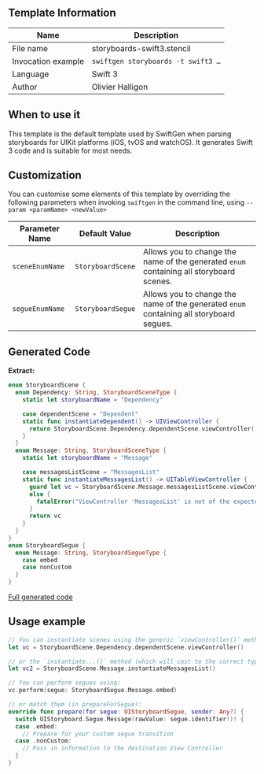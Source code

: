 ## Template Information

| Name      | Description       |
| --------- | ----------------- |
| File name | storyboards-swift3.stencil |
| Invocation example | `swiftgen storyboards -t swift3 …` |
| Language | Swift 3 |
| Author | Olivier Halligon |

## When to use it

This template is the default template used by SwiftGen when parsing storyboards for UIKit platforms (iOS, tvOS and watchOS).
It generates Swift 3 code and is suitable for most needs.

## Customization

You can customise some elements of this template by overriding the following parameters when invoking `swiftgen` in the command line, using `--param <paramName> <newValue>`

| Parameter Name | Default Value | Description |
| -------------- | ------------- | ----------- |
| `sceneEnumName` | `StoryboardScene` | Allows you to change the name of the generated `enum` containing all storyboard scenes. |
| `segueEnumName` | `StoryboardSegue` | Allows you to change the name of the generated `enum` containing all storyboard segues. |

## Generated Code

**Extract:**

```swift
enum StoryboardScene {
  enum Dependency: String, StoryboardSceneType {
    static let storyboardName = "Dependency"

    case dependentScene = "Dependent"
    static func instantiateDependent() -> UIViewController {
      return StoryboardScene.Dependency.dependentScene.viewController()
    }
  }
  enum Message: String, StoryboardSceneType {
    static let storyboardName = "Message"

    case messagesListScene = "MessagesList"
    static func instantiateMessagesList() -> UITableViewController {
      guard let vc = StoryboardScene.Message.messagesListScene.viewController() as? UITableViewController
      else {
        fatalError("ViewController 'MessagesList' is not of the expected class UITableViewController.")
      }
      return vc
    }
  }
}
enum StoryboardSegue {
  enum Message: String, StoryboardSegueType {
    case embed
    case nonCustom
  }
}
```

[Full generated code](https://github.com/SwiftGen/templates/blob/master/Tests/Expected/Storyboards-iOS/swift3-context-defaults.swift)

## Usage example

```swift
// You can instantiate scenes using the generic `viewController()` method:
let vc = StoryboardScene.Dependency.dependentScene.viewController()

// or the `instantiate...()` method (which will cast to the correct type):
let vc2 = StoryboardScene.Message.instantiateMessagesList()

// You can perform segues using:
vc.perform(segue: StoryboardSegue.Message.embed)

// or match them (in prepareForSegue):
override func prepare(for segue: UIStoryboardSegue, sender: Any?) {
  switch UIStoryboard.Segue.Message(rawValue: segue.identifier!)! {
  case .embed:
    // Prepare for your custom segue transition
  case .nonCustom:
    // Pass in information to the destination View Controller
  }
}
```
